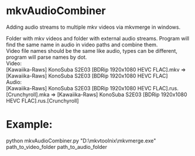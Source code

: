 # mkvAudioCombiner
Adding audio streams to multiple mkv videos via mkvmerge in windows.

Folder with mkv videos and folder with external audio streams. Program will find the same name in audio in video paths and combine them.  
Video file names should be the same like audio, types can be different, program will parse names by dot.  
Video:  
[Kawaiika-Raws] KonoSuba S2E03 [BDRip 1920x1080 HEVC FLAC].mkv => [Kawaiika-Raws] KonoSuba S2E03 [BDRip 1920x1080 HEVC FLAC]  
Audio:  
[Kawaiika-Raws] KonoSuba S2E03 [BDRip 1920x1080 HEVC FLAC].rus.[Crunchyroll].mka => [Kawaiika-Raws] KonoSuba S2E03 [BDRip 1920x1080 HEVC FLAC].rus.[Crunchyroll]  

# Example:
python mkvAudioCombiner.py "D:\mkvtoolnix\mkvmerge.exe" path_to_video_folder path_to_audio_folder
